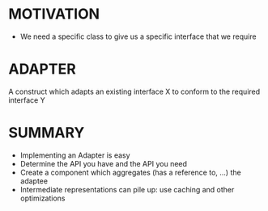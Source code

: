 # MOTIVATION
  - We need a specific class to give us a specific interface that we require

# ADAPTER 
A construct which adapts an existing interface X to conform to the required interface Y

# SUMMARY
  - Implementing an Adapter is easy
  - Determine the API you have and the API you need
  - Create a component which aggregates (has a reference to, ...) the adaptee
  - Intermediate representations can pile up: use caching and other optimizations